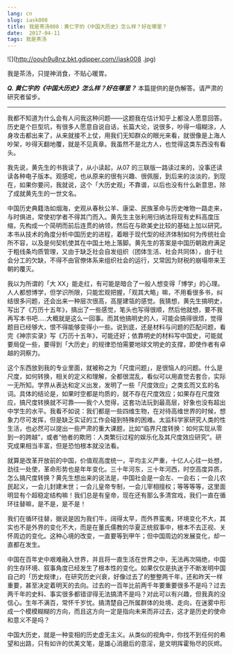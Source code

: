 ```yaml
---
lang: cn
slug: iask008
title: 我是茶汤008：黄仁宇的《中国大历史》怎么样？好在哪里？
date:  2017-04-11
tags: 我是茶汤
---
```

<!-- more -->
![](http://oouh9u8nz.bkt.gdipper.com//iask008
.jpg)

我是茶汤，只提神消食，不贴心暖胃。

__***Q. 黄仁宇的《中国大历史》怎么样？好在哪里？***__
本篇提供的是伪解答。请严肃的研究者留步。

-----

我都不知道为什么会有人问我这种问题——这题我在估计知乎上都没人愿意回答。历史是个巨型坑，有很多人愿意自说自话，长篇大论，说很多，吵得一塌糊涂，人身攻击都出来了，从来就接不上仗，用我们无知群众的眼光来看，就很像是上海人吵架，吵得天翻地覆，就是不见真章。我虽然不是北方人，也觉得这类东西没有看头。

我先说，黄先生的书我读了，从小读起，从07 的三联版一路读过来的，没事还读读各种电子版本。观感呢，也从原来的很有兴趣、很佩服，到后来的淡淡的，到现在，如果你要问，我就说，这个「大历史观」不靠谱，以后也没有什么新意思，除了成就黄先生的一世文名。

中国历史典籍浩如烟海，史观从春秋公羊、康梁、民族革命与历史唯物一路走来，与时俱进，常使初学者不得其门而入。黄先生主张利用归纳法将现有史料高度压缩，先构成一个简明而前后连贯的纳领，然后在与欧美史比较的基础上加以研究。本书从技术的角度分析中国历史的进程，着眼于现代型的经济体制如何为传统社会所不容，以及是何契机使其在中国土地上落脚。黄先生的答案是中国历朝政府满足于粗线条均质管理，又由于缺乏社会自发组织（团体生活、社会共同体），由于社会分工的欠缺，不得不由官僚体系来组织社会的运行，又常因为财税的崩塌带来王朝的覆灭。

我以为所谓的「大 XX」能走红，有可能是暗合了一般人想变得「博学」的心理。人人都想博学，但学识所限，只能宏观把握，「观其大略」嘛，不用看很多书，纠结很多问题，还会出来一种层次很高，高屋建瓴的感觉。我猜想，黄先生搞明史，写出了《万历十五年》，搞出了一些感觉，笔头也写得很顺，然后他就想，要不我再写本书吧.....大概就是这么一回事。而其他搞明史的人，可能会搞得很烦，觉得题目已经够大，恨不得能够变得小一些。说到底，还是材料与问题的匹配问题，看完《神宗实录》写《万历十五年》，可能还好；依靠明史的材料写中国史，可能就要局促一些，要得到「大历史」的规律恐怕需要地球文明史的支撑，即使作者有卓越的洞察力。

这个东西放到我的专业里面，就被称之为「尺度问题」，是很恼人的问题。什么是尺度，如何转换，相关的定义和理解，全都很混乱，看似可以用直觉去套合，实际一无所知。学界从表达和定义出发，发明了一些「尺度效应」之类玄而又玄的名词。具体的结论是，如果时空都是均质的，就不存在尺度效应；如果存在尺度效应，搞尺度转换就不可靠——我个人觉得，这套功法玩到最高层，好象也没有超出中学生的水平。我看不如说：我们都是一些四维生物，在对待高维世界的时候，想象力尽可发挥，但是缺乏实证的工作会碰到特殊的困难。太监科学家研究人类的性生活，也必然可以提出一些严肃的重大课题，比如“临界尺度转换：如何实现从零到一的跨越”，或者“他者的欺罔：人类繁衍过程的娱乐化及其尺度效应研究”。研究成果相当丰富，但是恐怕根本就没法看。

就算是改革开放前的中国，价值观高度统一，平均主义严重，十亿人心往一处想，劲往一处使，革命形势也是年年变化。三十年河东，三十年河西，时空高度异质，怎么搞尺度转换？黄先生想出来的说法是，中国社会是一会左、一会右；一会儿农民起义，一会儿封建末世；一会儿皇帝专制，一会儿宰相擅权；等等等等，这里面明显有个超稳定结构嘛！我们总是有皇帝，现在还有那么多清宫戏，我们一直在循环往替嘛，是不是，是不是！

我们在循环往替，据说是因为我们牛，阔得太早，而外界蛮夷，环境变化不大，其实也不是外界的变化不大，而是在董氏儒教的华夏正统叙事中，根本不去正视、关怀周边的变化。这种心境的改变，一直要等到甲午；但中国周边的发展变化，却一直都在发生。

中国在百年史中艰难融入世界，并且将一直生活在世界之中，无法再次隔绝，中国的生存环境、叙事角度已经发生了根本性的变化。如果仅仅是执迷于不断发明中国自己的「历史规律」，在研究历史兴衰，好像过去了的整整两千年，还和昨天一样重要，甚至决定着明天的去向。过去的一百年比前两千年要重要很多不是吗？过去两千年的史料、事实很多都错谬得无法搞清不是吗？对此可以有兴趣，但我真的没信心。生年不满百，常怀千岁忧。搞清楚自己所属群体的处境、走向，在迷雾中形成一个模模糊糊的方向，而且这方向一定是指向未来而非过去，这才是历史的使命和意义不是吗？

中国大历史，就是一种变相的历史虚无主义。从类似的视角中，你找不到任何的希望和出路，只有如许的优美文笔，是雄心消磨后的意淫，是文明挥霍殆尽的灰烬。
